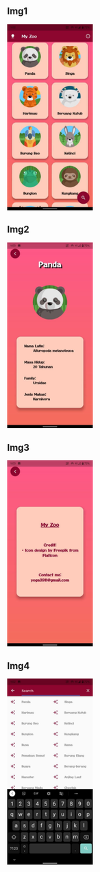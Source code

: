<h2>Img1</h2>
<img src="https://github.com/Yoga3911/my_zoo/blob/main/MyZoo/photo_2021-07-09_14-59-48.jpg" width="200">
<h2>Img2</h2>
<img src="https://github.com/Yoga3911/my_zoo/blob/main/MyZoo/photo_2021-07-09_14-59-50.jpg" width="200">
<h2>Img3</h2>
<img src="https://github.com/Yoga3911/my_zoo/blob/main/MyZoo/photo_2021-07-09_14-59-52.jpg" width="200">
<h2>Img4</h2>
<img src="https://github.com/Yoga3911/my_zoo/blob/main/MyZoo/photo_2021-07-09_14-59-54.jpg" width="200">

